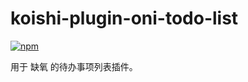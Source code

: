 # koishi-plugin-oni-todo-list

[![npm](https://img.shields.io/npm/v/koishi-plugin-oni-todo-list?style=flat-square)](https://www.npmjs.com/package/koishi-plugin-oni-todo-list)

用于 缺氧 的待办事项列表插件。



